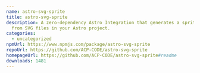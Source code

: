 ```yaml
---
name: astro-svg-sprite
title: astro-svg-sprite
description: A zero-dependency Astro Integration that generates a sprite.svg
  from SVG files in your Astro project.
categories:
  - uncategorized
npmUrl: https://www.npmjs.com/package/astro-svg-sprite
repoUrl: https://github.com/ACP-CODE/astro-svg-sprite
homepageUrl: https://github.com/ACP-CODE/astro-svg-sprite#readme
downloads: 1481
---
```

